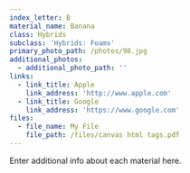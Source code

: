 ```yaml
---
index_letter: B
material_name: Banana
class: Hybrids
subclass: 'Hybrids: Foams'
primary_photo_path: /photos/98.jpg
additional_photos:
  - additional_photo_path: ''
links:
  - link_title: Apple
    link_address: 'http://www.apple.com'
  - link_title: Google
    link_address: 'https://www.google.com'
files:
  - file_name: My File
    file_path: /files/canvas html tags.pdf
---
```


Enter additional info about each material here.